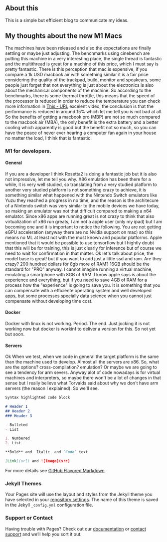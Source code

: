 ## About this 

This is a simple but efficient blog to communicate my ideas. 

## My thoughts about the new M1 Macs

The machines have been released and also the expectations are finally settling or maybe just adjusting. The benchmarks using cinebench are putting this machine in a very interesting place, the single thread is fantastic and the multithread is great for a machine of this price, which I must say is pretty fantastic. There is this perception that mac is expensive, if you compare a 1k USD macbook air with something similar it is a fair price considering the quality of the trackpad, build, monitor and speakears, some people just forget that not everything is just about the electronics is also about the mechanical components of the machine. So according to the benchmarks, there is some thermal throttle, this means that the speed of the processor is reduced in order to reduce the temperature you can check more information in [This - URL](https://youtu.be/S-dOB326mlY?t=432) excelent video, the conclusion is that the performance is reduced in around 15% which let me tell you is not bad at all. So the benefits of getting a macbook pro (MBP) are not so much compared to the macbook air (MBA), the only benefit is the extra battery and a better cooling which apparently is good but the benefit not so much, so you can have the peace of never ever hearing a computer fan again in your house no matter the load, I think that is fantastic.

### M1 for developers. 

#### General 
If you are a developer I think Rosetta2 is doing a fantastic job but it is also not impressive, let me tell you why. X86 emulation has been there for a while, it is very well studied, so translating from a very studied platform to another very studied platform is not something crazy to achieve, it is something similar what happened with the Nintendo Switch emulators like Yuzu they reached a progress in no time, and the reason is the architecure of a Nintendo switch was very similar to the mobile devices we have today, so making an emulator was not that difficult compared to making a n64 emulator. Since x86 apps are running great is not crazy to think that also virtualization of x86 run greats, I am not a apple user (only my ipad) but I am becoming one and it is important to notice the following. You are not getting eGPU acceleration (anyway there are no Nvidia support on mac) so this means no ML at least not with the most known and popular platforms. Apple mentioned that it would be possible to use tensorflow but I hightly doubt that this will be for training, this is just clearly for inference but of course we need to wait for confirmation in that matter. Ok let's talk about price, the model base is great! but if you want to add just a little ssd and ram. Are they crazy? 200 hundred dollars for 8gb more of RAM? 16GB should be the standard for "PRO" anyway. I cannot imagine running a virtual machine, emulating a smartphone with 8GB of RAM. I know apple says is about the experience and everything, but if you need to save 4GB of RAM for a process how the "experience" is going to save you. It is something that you can compensate with a efficiente operating system and well developed apps, but some processes specially data science when you cannot just compensate without developing time cost. 

#### Docker
Docker with linux is not working. Period. The end. Just jocking it is not working now but docker is workinf to deliver a version for this. So not yet but soon. 

#### Servers
Ok When we test, when we code in general the target platform is the same than the machine used to develop. Almost all the servers are x86. So, what are the options? cross-compilation? emulation? Or maybe we are going to see a tendency for arm severs. Anyway alot of code nowadays is for virtual machines and interpreters, so maybe there won't be a lot of changes in that sense but I really believe what Torvalds said about why we don't have arm servers (the reason I explained). So we'll see. 

```markdown
Syntax highlighted code block

# Header 1
## Header 2
### Header 3

- Bulleted
- List

1. Numbered
2. List

**Bold** and _Italic_ and `Code` text

[Link](url) and ![Image](src)
```

For more details see [GitHub Flavored Markdown](https://guides.github.com/features/mastering-markdown/).

### Jekyll Themes

Your Pages site will use the layout and styles from the Jekyll theme you have selected in your [repository settings](https://github.com/agtugo/DeepArtic/settings). The name of this theme is saved in the Jekyll `_config.yml` configuration file.

### Support or Contact

Having trouble with Pages? Check out our [documentation](https://docs.github.com/categories/github-pages-basics/) or [contact support](https://github.com/contact) and we’ll help you sort it out.
